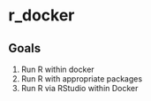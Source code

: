 # r_docker

## Goals

1. Run R within docker
2. Run R with appropriate packages
3. Run R via RStudio within Docker